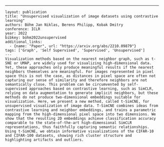 ---
    layout: publication
    title: "Unsupervised visualization of image datasets using contrastive learning"
    authors: Böhm Jan Niklas, Berens Philipp, Kobak Dmitry
    conference: ICLR
    year: 2022
    bibkey: böhm2022unsupervised
    additional_links:
      - {name: "Paper", url: "https://arxiv.org/abs/2210.09879"}
    tags: ['Graph', 'Self Supervised', 'Supervised', 'Unsupervised']
    ---
    Visualization methods based on the nearest neighbor graph, such as t-SNE or UMAP, are widely used for visualizing high-dimensional data. Yet, these approaches only produce meaningful results if the nearest neighbors themselves are meaningful. For images represented in pixel space this is not the case, as distances in pixel space are often not capturing our sense of similarity and therefore neighbors are not semantically close. This problem can be circumvented by self-supervised approaches based on contrastive learning, such as SimCLR, relying on data augmentation to generate implicit neighbors, but these methods do not produce two-dimensional embeddings suitable for visualization. Here, we present a new method, called t-SimCNE, for unsupervised visualization of image data. T-SimCNE combines ideas from contrastive learning and neighbor embeddings, and trains a parametric mapping from the high-dimensional pixel space into two dimensions. We show that the resulting 2D embeddings achieve classification accuracy comparable to the state-of-the-art high-dimensional SimCLR representations, thus faithfully capturing semantic relationships. Using t-SimCNE, we obtain informative visualizations of the CIFAR-10 and CIFAR-100 datasets, showing rich cluster structure and highlighting artifacts and outliers.